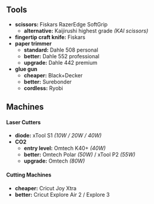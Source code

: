 ## Tools

- **scissors:** Fiskars RazerEdge SoftGrip
	- **alternative:** Kaijirushi highest grade *(KAI scissors)*
- **fingertip craft knife:** Fiskars
- **paper trimmer**
	- **standard:** Dahle 508 personal
	- **better:** Dahle 552 professional
	- **upgrade:** Dahle 442 premium
- **glue gun**
	- **cheaper:** Black+Decker
	- **better:** Surebonder
	- **cordless:** Ryobi

## Machines

#### Laser Cutters

- **diode:** xTool S1 *(10W / 20W / 40W)*
- **CO2**
	- **entry level:** Omtech K40+ *(40W)*
	- **better:** Omtech Polar *(50W)* / xTool P2 *(55W)*
	- **upgrade:** Omtech *(80W)*

#### Cutting Machines

- **cheaper:** Cricut Joy Xtra
- **better:** Cricut Explore Air 2 / Explore 3